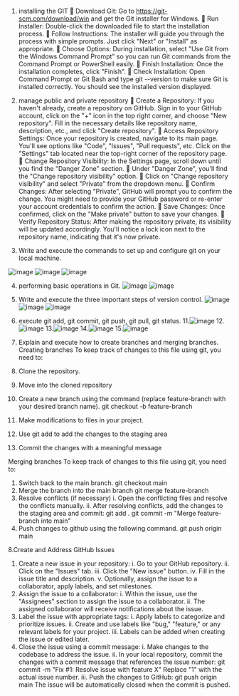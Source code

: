 
1.	installing the GIT 
	Download Git: Go to https://git-scm.com/download/win and get the Git installer for Windows.
	Run Installer: Double-click the downloaded file to start the installation process.
	Follow Instructions: The installer will guide you through the process with simple prompts. Just click "Next" or "Install" as appropriate.
	Choose Options: During installation, select "Use Git from the Windows Command Prompt" so you can run Git commands from the Command Prompt or PowerShell easily.
	Finish Installation: Once the installation completes, click "Finish".
	Check Installation: Open Command Prompt or Git Bash and type git --version to make sure Git is installed correctly. You should see the installed version displayed.

2.	manage public and private repository
	Create a Repository: If you haven't already, create a repository on GitHub. Sign in to your GitHub account, click on the "+" icon in the top right corner, and choose "New repository". Fill in the necessary details like repository name, description, etc., and click "Create repository".
	Access Repository Settings: Once your repository is created, navigate to its main page. You'll see options like "Code", "Issues", "Pull requests", etc. Click on the "Settings" tab located near the top-right corner of the repository page.
	Change Repository Visibility: In the Settings page, scroll down until you find the "Danger Zone" section.
	Under "Danger Zone", you'll find the "Change repository visibility" option.
	Click on "Change repository visibility" and select "Private" from the dropdown menu.
	Confirm Changes: After selecting "Private", GitHub will prompt you to confirm the change. You might need to provide your GitHub password or re-enter your account credentials to confirm the action.
	Save Changes: Once confirmed, click on the "Make private" button to save your changes.
	Verify Repository Status: After making the repository private, its visibility will be updated accordingly. You'll notice a lock icon next to the repository name, indicating that it's now private.


3.	Write and execute the commands to set up and configure git on your local machine. 


![image](https://github.com/URK23CS1144/project-2/assets/153486547/bcc5f8f8-7f88-404c-be48-be615ef275c8)
![image](https://github.com/URK23CS1144/project-2/assets/153486547/4992bd0d-a9cc-455b-ad13-1142ce4877ef)
![image](https://github.com/URK23CS1144/project-2/assets/153486547/610062fb-3a32-4214-a588-428fedd3f322)



4.	performing basic operations in Git. 
![image](https://github.com/URK23CS1144/project-2/assets/153486547/04298bf6-b5e0-476f-baba-ad63dd6ccbd5)
![image](https://github.com/URK23CS1144/project-2/assets/153486547/5e82cc21-a20c-40b3-94c9-774912336ba4)



5.	Write and execute the three important steps of version control. 
![image](https://github.com/URK23CS1144/project-2/assets/153486547/972460b6-7090-4798-9206-1a540cb2935b)
![image](https://github.com/URK23CS1144/project-2/assets/153486547/82a2232a-522f-47b0-87ce-65ae8e100fb3)
![image](https://github.com/URK23CS1144/project-2/assets/153486547/14cfd8bd-4fbb-4f21-b3f9-530c7e8168ae)





6.	execute git add, git commit, git push, git pull, git status.
11.![image](https://github.com/URK23CS1144/project-2/assets/153486547/c43660b8-a55e-42f0-98e9-ce846ceaa458)
12.![image](https://github.com/URK23CS1144/project-2/assets/153486547/218f3c19-6895-42b9-8814-fa559b631380)
13.![image](https://github.com/URK23CS1144/project-2/assets/153486547/fcf957e3-0df7-4d81-ab5d-e88ec162134f)
14.![image](https://github.com/URK23CS1144/project-2/assets/153486547/2546bc65-bbe9-4c53-9e2e-913d44279fd6)
15.![image](https://github.com/URK23CS1144/project-2/assets/153486547/d415ac11-d490-4dee-b0a6-9bb5573f2700)



   
7.	Explain and execute how to create branches and merging branches. 
Creating branches
To keep track of changes to this file using git, you need to:
1.	Clone the repository.
2.	Move into the cloned repository
3.	Create a new branch using the command (replace feature-branch with your desired branch name).
git checkout -b feature-branch
4.	Make modifications to files in your project.
5.	Use git add to add the changes to the staging area
6.	Commit the changes with a meaningful message

Merging branches
To keep track of changes to this file using git, you need to:
1.	Switch back to the main branch.
git checkout main
2.	Merge the branch into the main branch
git merge feature-branch
3.	Resolve conflicts (if necessary)
i.	Open the conflicting files and resolve the conflicts manually.
ii.	After resolving conflicts, add the changes to the staging area and commit:
git add .
git commit -m "Merge feature-branch into main"
4.	Push changes to github using the following command.
git push origin main




8.Create and Address GitHub Issues

1.	Create a new issue in your repository:
i.	Go to your GitHub repository.
ii.	Click on the "Issues" tab.
iii.	Click the "New issue" button.
iv.	Fill in the issue title and description.
v.	Optionally, assign the issue to a collaborator, apply labels, and set milestones.
2.	Assign the issue to a collaborator:
i.	Within the issue, use the "Assignees" section to assign the issue to a collaborator.
ii.	The assigned collaborator will receive notifications about the issue.
3.	Label the issue with appropriate tags:
i.	Apply labels to categorize and prioritize issues.
ii.	Create and use labels like "bug," "feature," or any relevant labels for your project.
iii.	Labels can be added when creating the issue or edited later.
4.	Close the issue using a commit message:
i.	Make changes to the codebase to address the issue.
ii.	In your local repository, commit the changes with a commit message that references the issue number:
git commit -m "Fix #1: Resolve issue with feature X"
Replace "1" with the actual issue number.
iii.	Push the changes to GitHub:
git push origin main
The issue will be automatically closed when the commit is pushed.




